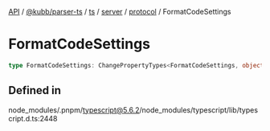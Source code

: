 [API](../../../../../../../../../packages.md) / [@kubb/parser-ts](../../../../../../../index.md) / [ts](../../../../../index.md) / [server](../../../index.md) / [protocol](../index.md) / FormatCodeSettings

# FormatCodeSettings

```ts
type FormatCodeSettings: ChangePropertyTypes<FormatCodeSettings, object>;
```

## Defined in

node\_modules/.pnpm/typescript@5.6.2/node\_modules/typescript/lib/typescript.d.ts:2448
